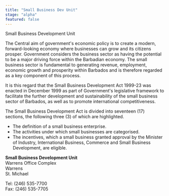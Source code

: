 ```yaml
---
title: "Small Business Dev Unit"
stage: "alpha"
featured: false
---
```


Small Business Development Unit

The Central aim of government's economic policy is to create a modern, forward-looking economy where businesses can grow and its citizens prosper. Government considers the business sector as having the potential to be a major driving force within the Barbadian economy. The small business sector is fundamental to generating revenue, employment, economic growth and prosperity within Barbados and is therefore regarded as a key component of this process.

It is this regard that the Small Business Development Act 1999-23 was enacted in December 1999 as part of Government's legislative framework to facilitate the further development and sustainability of the small business sector of Barbados, as well as to promote international competitiveness.

The Small Business Development Act is divided into seventeen (17) sections, the following three (3) of which are highlighted.

- The definition of a small business enterprise.
- The activities under which small businesses are categorised.
- The incentives, which a small business granted approval by the Minister of Industry, International Business, Commerce and Small Business Development, are eligible.

**Small Business Development Unit**  
Warrens Office Complex  
Warrens  
St. Michael

Tel: (246) 535-7700  
Fax: (246) 535-7705